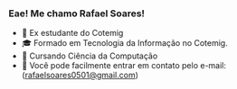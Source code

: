 ### Eae! Me chamo Rafael Soares! 
- 🔭 Ex estudante do Cotemig 
- 🎓 Formado em Tecnologia da Informação no Cotemig. 
- 📖 Cursando Ciência da Computação
- 📧 Você pode facilmente entrar em contato pelo e-mail: (rafaelsoares0501@gmail.com)


<!--
**HarrymanOfi/HarrymanOfi** is a ✨ _special_ ✨ repository because its `README.md` (this file) appears on your GitHub profile.

Here are some ideas to get you started:

- 🔭 I’m currently working on ...
- 🌱 I’m currently learning ...
- 👯 I’m looking to collaborate on ...
- 🤔 I’m looking for help with ...
- 💬 Ask me about ...
- 📫 How to reach me: ...
- 😄 Pronouns: ...
- ⚡ Fun fact: ...
-->
